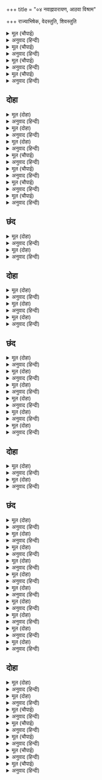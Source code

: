 +++
title = "०४ नवाह्नपारायण, आठवा विश्राम"

+++
राज्याभिषेक, वेदस्तुति, शिवस्तुति



<details><summary>मूल (चौपाई)</summary>

अवधपुरी अति रुचिर बनाई।  
देवन्ह सुमन बृष्टि झरि लाई॥  
राम कहा सेवकन्ह बुलाई।  
प्रथम सखन्ह अन्हवावहु जाई॥
</details>

<details><summary>अनुवाद (हिन्दी)</summary>

अयोध्यापुरी फारच सुंदर सजविली गेली होती. देव पुष्पांची सतत वृष्टी करीत होते. श्रीरामचंद्रांनी सेवकांना बोलावून सांगितले की, ‘तुम्ही जाऊन प्रथम माझ्या मित्रांना स्नान घाला.’॥ १॥
</details>

<details><summary>मूल (चौपाई)</summary>

सुनत बचन जहँ तहँ जन धाए।  
सुग्रीवादि तुरत अन्हवाए॥  
पुनि करुनानिधि भरतु हँकारे।  
निज कर राम जटा निरुआरे॥
</details>

<details><summary>अनुवाद (हिन्दी)</summary>

भगवंतांचे बोलणे ऐकताच सेवक जिकडे-तिकडे धावत गेले व त्यांनी लगेच सुग्रीवादींना स्नान घातले. नंतर कृपानिधान श्रीरामांनी भरताला बोलावले आणि स्वतःच्या हातांनी त्याच्या जटा सोडविल्या.॥ २॥
</details>

<details><summary>मूल (चौपाई)</summary>

अन्हवाए प्रभु तीनिउ भाई।  
भगत बछल कृपाल रघुराई॥  
भरत भाग्य प्रभु कोमलताई।  
सेष कोटि सत सकहिं न गाई॥
</details>

<details><summary>अनुवाद (हिन्दी)</summary>

त्यानंतर भक्तवत्सल कृपाळू प्रभू श्रीरघुनाथांनी तिन्ही भावांना स्नान घातले. भरताचे भाग्य व श्रीरामांचे वात्सल्य यांचे वर्णन अब्जावधी शेषही करू शकणार नाहीत.॥ ३॥
</details>

<details><summary>मूल (चौपाई)</summary>

पुनि निज जटा राम बिबराए।  
गुर अनुसासन मागि नहाए॥  
करि मज्जन प्रभु भूषन साजे।  
अंग अनंग देखि सत लाजे॥
</details>

<details><summary>अनुवाद (हिन्दी)</summary>

नंतर श्रीरामांनी स्वतःची जटा सोडविली आणि गुरूंची आज्ञा मागून स्नान केले. स्नान झाल्यावर प्रभूंनी अलंकार धारण केले. त्यांचे सुंदर अंग पाहून असंख्य कामदेवही लाजले.॥ ४॥
</details>

## दोहा


<details><summary>मूल (दोहा)</summary>

सासुन्ह सादर जानकिहि मज्जन तुरत कराइ।  
दिब्य बसन बर भूषन अँग अँग सजे बनाइ॥ ११(क)॥
</details>

<details><summary>अनुवाद (हिन्दी)</summary>

इकडे सासवांनी जानकीला मोठॺा प्रेमाने लगेच स्नान घालून तिच्या अंगभर दिव्य वस्त्रे आणि श्रेष्ठ अलंकार घालून तिला नटविले.॥ ११(क)॥
</details>

<details><summary>मूल (दोहा)</summary>

राम बाम दिसि सोभति रमा रूप गुन खानि।  
देखि मातु सब हरषीं जन्म सुफल निज जानि॥ ११(ख)॥
</details>

<details><summary>अनुवाद (हिन्दी)</summary>

श्रीरामांच्या डाव्या बाजूस रूप व गुणांची खाण असलेली जानकी शोभून दिसत होती. त्यांना पाहून सर्व मातेंना आपला जन्म सार्थक झाल्याचा आनंद झाला.॥ ११(ख)॥
</details>

<details><summary>मूल (दोहा)</summary>

सुनु खगेस तेहि अवसर ब्रह्मा सिव मुनि बृंद।  
चढ़ि बिमान आए सब सुर देखन सुखकंद॥ ११(ग)॥
</details>

<details><summary>अनुवाद (हिन्दी)</summary>

काकभुशुंडी म्हणतात, ‘हे पक्षिराज गरुड, त्याप्रसंगी ब्रह्मदेव, शिव, मुनींचा समाज व सर्व देव विमानांमध्ये बसून आनंदकंद भगवंतांचे दर्शन घेण्यासाठी आले.॥ ११(ग)॥
</details>

<details><summary>मूल (चौपाई)</summary>

प्रभु बिलोकि मुनि मन अनुरागा।  
तुरत दिब्य सिंघासन मागा॥  
रबि सम तेज सो बरनि न जाई।  
बैठे राम द्विजन्ह सिरु नाई॥
</details>

<details><summary>अनुवाद (हिन्दी)</summary>

प्रभूंना पाहून मुनी वसिष्ठांच्या हृदयात प्रेमाचे भरते आले. त्यांनी ताबडतोब दिव्य सिंहासन मागविले. ते सूर्याप्रमाणे तेजस्वी होते. त्याचे सौंदर्य अवर्णनीय होते. ब्राह्मणांसमोर नतमस्तक होऊन श्रीरामचंद्र त्याच्यावर विराजमान झाले.॥ १॥
</details>

<details><summary>मूल (चौपाई)</summary>

जनकसुता समेत रघुराई।  
पेखि प्रहरषे मुनि समुदाई॥  
बेद मंत्र तब द्विजन्ह उचारे।  
नभ सुर मुनि जय जयति पुकारे॥
</details>

<details><summary>अनुवाद (हिन्दी)</summary>

जानकीसह श्रीरामांना पाहून मुनि-समुदाय अत्यंत आनंदित झाला. मग ब्राह्मणांनी वेद-मंत्रांचा उच्चार केला. आकाशामध्ये देव व मुनी ‘श्रीरामांचा विजय असो, विजय असो’ अशा घोषणा करू लागले.॥ २॥
</details>

<details><summary>मूल (चौपाई)</summary>

प्रथम तिलक बसिष्ट मुनि कीन्हा।  
पुनि सब बिप्रन्ह आयसु दीन्हा॥  
सुत बिलोकि हरषीं महतारी।  
बार बार आरती उतारी॥
</details>

<details><summary>अनुवाद (हिन्दी)</summary>

सर्वप्रथम वसिष्ठ मुनींनी श्रीरामांना तिलक लावला. नंतर त्यांनी सर्व ब्राह्मणांना तिलक लावण्याची आज्ञा केली. पुत्राला राजसिंहासनारूढ झाल्याचे पाहून मातेंना आनंद झाला आणि त्यांनी वारंवार आरत्या ओवाळल्या.॥ ३॥
</details>

<details><summary>मूल (चौपाई)</summary>

बिप्रन्ह दान बिबिधि बिधि दीन्हे।  
जाचक सकल अजाचक कीन्हे॥  
सिंघासन पर त्रिभुअन साईं।  
देखि सुरन्ह दुंदुभीं बजाईं॥
</details>

<details><summary>अनुवाद (हिन्दी)</summary>

त्यांनी ब्राह्मणांना अनेक प्रकारची दाने दिली व सर्व याचकांना भरपूर दान देऊन याचनारहित केले. त्रिभुवनाचे स्वामी श्रीरामचंद्र अयोध्येच्या सिंहासनावर विराजमान झाल्याचे पाहून देवांनी नगारे वाजविले.॥ ४॥
</details>

## छंद


<details><summary>मूल (दोहा)</summary>

नभ दुंदुभीं बाजहिं बिपुल गंधर्ब किंनर गावहीं।  
नाचहिं अपछरा बृंद परमानंद सुर मुनि पावहीं॥  
भरतादि अनुज बिभीषनांगद हनुमदादि समेत ते।  
गहें छत्र चामर ब्यजन धनु असि चर्म सक्ति बिराजते॥ १॥
</details>

<details><summary>अनुवाद (हिन्दी)</summary>

आकाशात खूप नगारे वाजत होते. गंधर्व व किन्नर गात होते. अप्सरांच्या झुंडीच्या झुंडी नृत्य करत होत्या. देव व मुनी यांना परमानंद होत होता. भरत, लक्ष्मण आणि शत्रुघ्न, बिभीषण, अंगद, हनुमान, सुग्रीव इत्यादी छत्र, चामर, पंखा, धनुष्य, तलवार, ढाल आणि शक्ती धारण करून शोभत होते.॥ १॥
</details>

<details><summary>मूल (दोहा)</summary>

श्री सहित दिनकर बंस भूषन काम बहु छबि सोहई।  
नव अंबुधर बर गात अंबर पीत सुर मन मोहई॥  
मुकुटांगदादि बिचित्र भूषन अंग अंगन्हि प्रति सजे।  
अंभोज नयन बिसाल उर भुज धन्य नर निरखंति जे॥ २॥
</details>

<details><summary>अनुवाद (हिन्दी)</summary>

सीतेसह विराजमान झालेल्या, सूर्यवंशाचे विभूषण असलेल्या श्रीरामांच्या शरीरामध्ये अनेक कामदेवांचे सौंदर्य शोभून दिसत होते. नव्या जलयुक्त मेघांसमान सुंदर श्याम शरीरावरील पीतांबर देवांचेही मन मोहित करीत होते. मुकुट, बाजूबंद इत्यादी अलंकार श्रीरामांच्या अंगाअंगावर शोभत होते. कमलासमान नेत्र, विशाल वक्षःस्थल आणि लांब भुजा असलेल्या त्यांचे दर्शन घेणारे लोक धन्य होत.॥ २॥
</details>

## दोहा


<details><summary>मूल (दोहा)</summary>

वह सोभा समाज सुख कहत न बनइ खगेस।  
बरनहिं सारद सेष श्रुति सो रस जान महेस॥ १२(क)॥
</details>

<details><summary>अनुवाद (हिन्दी)</summary>

हे गरुडा, ती शोभा, तो समाज आणि ते सुख यांचे मी वर्णन करू शकत नाही. सरस्वती, शेष व वेद त्यांचे निरंतर वर्णन करतात, परंतु त्याचा खरा आनंद श्रीमहादेवच जाणतात.॥ १२(क)॥
</details>

<details><summary>मूल (दोहा)</summary>

भिन्न भिन्न अस्तुति करि गए सुर निज निज धाम।  
बंदी बेष बेद तब आए जहँ श्रीराम॥ १२(ख)॥
</details>

<details><summary>अनुवाद (हिन्दी)</summary>

सर्व देव वेगवेगळी स्तुती करून आपापल्या लोकी निघून गेले. तेव्हा चारी वेद हे भाटांचे रूप धारण करून श्रीरामांजवळ आले.॥ १२(ख)॥
</details>

<details><summary>मूल (दोहा)</summary>

प्रभु सर्बग्य कीन्ह अति आदर कृपानिधान।  
लखेउ न काहूँ मरम कछु लगे करन गुन गान॥ १२(ग)॥
</details>

<details><summary>अनुवाद (हिन्दी)</summary>

कृपानिधान सर्वज्ञ प्रभूंनी त्यांना ओळखून त्यांचा खूप आदर केला. याचे रहस्य कुणाला काहीही कळले नाही. वेद गुणगान करू लागले.॥ १२(ग)॥
</details>

## छंद


<details><summary>मूल (दोहा)</summary>

जय सगुन निर्गुन रूप रूप अनूप भूप सिरोमने।  
दसकंधरादि प्रचंड निसिचर प्रबल खल भुजबल हने॥  
अवतार नर संसार भार बिभंजि दारुन दुख दहे।  
जय प्रनतपाल दयाल प्रभु संजुक्त सक्ति नमामहे॥ १॥
</details>

<details><summary>अनुवाद (हिन्दी)</summary>

‘हे सगुण आणि निर्गुण रूप, हे अनुपम रूपलावण्ययुक्त, हे राजांचे शिरोमणी, तुमचा विजय असो. तुम्ही रावण इत्यादी प्रचंड, प्रबळ आणि दुष्ट निशाचरांना आपल्या बाहुबलाने मारून टाकले. तुम्ही मनुष्य-अवतार घेऊन पृथ्वीचा भार हरण करून तिचे भीषण दुःख दूर केले. हे दयाळू, हे शरणागतांचे रक्षण करणाऱ्या प्रभो, तुमचा विजय असो. आम्ही शक्ती सीतेसह शक्तिमान असलेल्या तुम्हांला नमस्कार करतो.॥ १॥
</details>

<details><summary>मूल (दोहा)</summary>

तव बिषम माया बस सुरासुर नाग नर अग जग हरे।  
भव पंथ भ्रमत अमित दिवस निसि काल कर्म गुननि भरे॥  
जे नाथ करि करुना बिलोके त्रिबिधि दुख ते निर्बहे।  
भव खेद छेदन दच्छ हम कहुँ रच्छ राम नमामहे॥२॥
</details>

<details><summary>अनुवाद (हिन्दी)</summary>

हे हरी, तुमच्या दुस्तर मायेत गुंतल्यामुळे देव, राक्षस, नाग, मनुष्य आणि चर, अचर हे सर्व काल, कर्म आणि गुणांच्या अधीन होऊन रात्रंदिवस जन्म-मरणाच्या अनंत फेऱ्यांतून भटकत आहेत. हे नाथ, यांपैकी तुम्ही ज्यांना कृपादृष्टीने पाहिले, ते मायाजनित तिन्ही प्रकारच्या दुःखांमधून मुक्त झाले. जन्ममरणाचे श्रम नष्ट करण्यामध्ये कुशल असलेले हे श्रीराम, आमचे रक्षण करा. आम्ही तुम्हांला नमस्कार करतो.॥ २॥
</details>

<details><summary>मूल (दोहा)</summary>

जे ग्यान मान बिमत्त तव भव हरनि भक्ति न आदरी।  
ते पाइ सुर दुर्लभ पदादपि परत हम देखत हरी॥  
बिस्वास करि सब आस परिहरि दास तव जे होइ रहे।  
जपि नाम तव बिनु श्रम तरहिं भव नाथ सो समरामहे॥ ३॥
</details>

<details><summary>अनुवाद (हिन्दी)</summary>

ज्यांनी मिथ्या ज्ञानाच्या अभिमानाने फार उन्मत्त होऊन जन्म-मृत्यूच्या भयाचे हरण करणाऱ्या आपल्या भक्तीचा आदर केला नाही, हे हरी, देव-दुर्लभ पद प्राप्त झाल्यावरही ते त्या पदावरून पतित होताना आम्हांला दिसतात. परंतु जे सर्व आशा सोडून तुमच्यावर विश्वास ठेवून तुमचे दास बनून राहातात, ते केवळ तुमचे नामच जपत विनासायास भवसागर तरून जातात. हे नाथ, अशा तुमचे आम्ही स्मरण करतो.॥ ३॥
</details>

<details><summary>मूल (दोहा)</summary>

जे चरन सिव अज पूज्य रज सुभ परसि मुनिपतिनी तरी।  
नख निर्गता मुनि बंदिता त्रैलोक पावनि सुरसरी॥  
ध्वज कुलिस अंकुस कंज जुत बन फिरत कंटक किन लहे।  
पद कंज द्वंद मुकुंद राम रमेस नित्य भजामहे॥ ४॥
</details>

<details><summary>अनुवाद (हिन्दी)</summary>

ज्या चरणांची पूजा शिव व ब्रह्मदेव यांच्याकडून होते आणि ज्या चरणांच्या कल्याणमय धुळीच्या स्पर्शामुळे शिळा होऊन पडलेली गौतमऋषींची पत्नी अहिल्याही तरून गेली, मुनींना वंद्य असलेली व त्रैलोक्यास पावन करणारी देवनदी गंगा ज्या चरणांच्या नखातून निघाली तसेच ध्वज, वज्र, अंकुश आणि कमल या चिन्हांनी युक्त असलेल्या ज्या चरणांना वनातून फिरताना काटे बोचल्यामुळे घट्टे पडले आहेत, हे मुकुंदा, हे रामा, हे रमापती, आम्ही तुमच्या त्या दोन्ही चरणांना नित्य भजतो.॥ ४॥
</details>

<details><summary>मूल (दोहा)</summary>

अब्यक्तमूलमनादि तरु त्वच चारि निगमागम भने।  
षट कंध साखा पंच बीस अनेक पर्न सुमन घने॥  
फल जुगल बिधि कटु मधुर बेलि अकेलि जेहि आश्रित रहे।  
पल्लवत फूलत नवल नित संसार बिटप नमामहे॥ ५॥
</details>

<details><summary>अनुवाद (हिन्दी)</summary>

वेद-शास्त्रांनी म्हटले आहे की, ज्याचे मूळ अव्यक्त प्रकृती आहे, जो प्रवाहरूपाने अनादी आहे, ज्याला चार त्वचा आहेत, सहा खोडे आहेत, पंचवीस शाखा आणि अनेक पाने व पुष्कळ फुले आहेत, ज्याला कडू व गोड अशा दोन प्रकारची फळे लागली आहेत; ज्याच्यावर एकच वेल असून ती त्याच्याच आधारे रहाते. जिला नित्य नवीन पाने व फुले लागतात, अशा संसारवृक्षस्वरूपाने विश्वात प्रकट असलेल्या तुम्हांला आम्ही नमस्कार करतो.॥ ५॥
</details>

<details><summary>मूल (दोहा)</summary>

जे ब्रह्म अजमद्वैतमनुभवगम्य मन पर ध्यावहीं।  
ते कहहुँ जानहुँ नाथ हम तव सगुन जस नित गावहीं॥  
करुनायतन प्रभु सदगुनाकर देव यह बर मागहीं।  
मन बचन कर्म बिकार तजि तव चरन हम अनुरागहीं॥ ६॥
</details>

<details><summary>अनुवाद (हिन्दी)</summary>

ब्रह्म हे जन्म नसलेले, अद्वैत, केवल अनुभवानेच जाणता येणारे आणि मनापलीकडील आहे, अशा प्रकारे जे ब्रह्माचे ध्यान करतात, ते खुशाल असे म्हणोत व ध्यान करोत; परंतु हे नाथ, आम्ही तर नित्य तुमच्या सगुण रूपाचीच कीर्ती गातो. हे करुणानिधान प्रभो, हे सद्गुणांची खाण, हे देवा, कायावाचामनाने विकारांचा त्याग करून तुमच्या चरणी आमचे प्रेम असावे, हाच वर आम्ही मागतो.’॥ ६॥
</details>

## दोहा


<details><summary>मूल (दोहा)</summary>

सब के देखत बेदन्ह बिनती कीन्हि उदार।  
अंतर्धान भए पुनि गए ब्रह्म आगार॥ १३(क)॥
</details>

<details><summary>अनुवाद (हिन्दी)</summary>

वेदांनी सर्वांच्यासमोर अशी उत्तम प्रार्थना केली आणि ते अंतर्धान पावून ब्रह्मलोकी गेले.॥ १३(क)॥
</details>

<details><summary>मूल (दोहा)</summary>

बैनतेय सुनु संभु तब आए जहँ रघुबीर।  
बिनय करत गदगद गिरा पूरित पुलक सरीर॥ १३(ख)॥
</details>

<details><summary>अनुवाद (हिन्दी)</summary>

काकभुशुंडी म्हणतात, ‘हे गरुडा, तेव्हा जेथे श्रीरघुवीर होते, तेथे शिव आले आणि सद्गदित वाणीने स्तुती करू लागले. त्यांचे शरीर पुलकित झाले होते.॥ १३(ख)॥
</details>

## छंद


<details><summary>मूल (दोहा)</summary>

जय राम रमा रमनं समनं।  
भवताप भयाकुल पाहि जनं॥  
अवधेस सुरेस रमेस बिभो।  
सरनागत मागत पाहि प्रभो॥
</details>

<details><summary>अनुवाद (हिन्दी)</summary>

‘हे राम, हे रमारमण लक्ष्मीकांत, हे जन्ममरणाचा त्रास नष्ट करणारे, तुमचा विजय असो. जन्ममरणाच्या भयाने व्याकूळ झालेल्या या सेवकाचे रक्षण करा. हे अयोध्यापती, हे देवांचे स्वामी, हे रमापती, हे विभो, मी शरणागत होऊन हेच मागतो की, हे प्रभो, माझे रक्षण करा.॥ १॥
</details>

<details><summary>मूल (दोहा)</summary>

दससीस बिनासन बीस भुजा।  
कृत दूरि महा महि भूरि रुजा॥  
रजनीचर बृंद पतंग रहे ।  
सर पावक तेज प्रचंड दहे॥
</details>

<details><summary>अनुवाद (हिन्दी)</summary>

दहा शिरे व वीस भुजा असलेल्या रावणाचा विनाश करून पृथ्वीचा सर्वांत मोठा रोग दूर करणाऱ्या हे श्रीरामा, राक्षससमूहरूपी जे कीटक होते, ते सर्व तुमच्या बाणरूपी अग्नीच्या प्रचंड तेजाने भस्म झाले.॥ २॥
</details>

<details><summary>मूल (दोहा)</summary>

महि मंडल मंडन चारुतरं।  
धृत सायक चाप निषंग बरं॥  
मद मोह महा ममता रजनी।  
तम पुंज दिवाकर तेज अनी॥
</details>

<details><summary>अनुवाद (हिन्दी)</summary>

तुम्ही पृथ्वीमंडळाचे अत्यंत सुंदर भूषण आहात. तुम्ही श्रेष्ठ बाण, धनुष्य व भाता धारण केलेले आहात. मद, मोह आणि ममतारूपी रात्रीच्या अंधकाराच्या घोर समूहाचा नाश करण्यासाठी तुम्ही सूर्याचे तेजोमय किरणसमूह आहात.॥ ३॥
</details>

<details><summary>मूल (दोहा)</summary>

मनजात किरात निपात किए।  
मृग लोग कुभोग सरेन हिए॥  
हति नाथ अनाथनि पाहि हरे।  
बिषया बन पावँर भूलि परे॥
</details>

<details><summary>अनुवाद (हिन्दी)</summary>

कामदेवरूपी भिल्लाने मनुष्यरूपी हरिणांच्या मनात कुभोगरूपी बाण मारून त्यांना पाडले आहे. हे नाथ, पाप-तापाचे हरण करणारे हे हरी, त्या कामाला मारून विषयरूपी वनात भटकणाऱ्या या बिचाऱ्या अनाथ जीवांचे रक्षण करा.॥ ४॥
</details>

<details><summary>मूल (दोहा)</summary>

बहु रोग बियोगन्हि लोग हए।  
भवदंघ्रि निरादर के फल ए॥  
भव सिंधु अगाध परे नर ते।  
पद पंकज प्रेम न जे करते॥
</details>

<details><summary>अनुवाद (हिन्दी)</summary>

लोक बऱ्याच रोगांनी व दुःखांनी त्रासले आहेत. तुमच्या चरणांचा निरादर केल्याचे हे फळ आहे. जे मनुष्य तुमच्या चरणकमलांवर प्रेम करीत नाहीत, ते अथांग भवसागरात पडतात.॥ ५॥
</details>

<details><summary>मूल (दोहा)</summary>

अति दीन मलीन दुखी नितहीं।  
जिन्ह कें पद पंकज प्रीति नहीं॥  
अवलंब भवंत कथा जिन्ह कें।  
प्रिय संत अनंत सदा तिन्ह कें॥
</details>

<details><summary>अनुवाद (हिन्दी)</summary>

ज्यांना तुमच्या चरणकमलांविषयी प्रेम नाही, ते नित्य अत्यंत दीन, उदास व दुःखी असतात आणि ज्यांना तुमच्या लीला-कथेंचा आधार आहे, त्यांना संत व भगवान हे नेहमी प्रिय वाटू लागतात.॥ ६॥
</details>

<details><summary>मूल (दोहा)</summary>

नहिं राग न लोभ न मान मदा।  
तिन्ह कें सम बैभव वा बिपदा॥  
एहि ते तव सेवक होत मुदा।  
मुनि त्यागत जोग भरोस सदा॥
</details>

<details><summary>अनुवाद (हिन्दी)</summary>

ज्यांच्यामध्ये आसक्ती, लोभ, मान आणि मद असत नाही, त्यांना सुख-दुःख समान वाटते. त्यामुळे मुनिजन योग-साधनेवरचा विश्वास कायमचा सोडून देऊन प्रसन्नपणे तुमचे सेवक बनतात.॥ ७॥
</details>

<details><summary>मूल (दोहा)</summary>

करि प्रेम निरंतर नेम लिएँ।  
पद पंकज सेवत सुद्ध हिएँ॥  
सम मानि निरादर आदरही।  
सब संत सुखी बिचरंति मही॥
</details>

<details><summary>अनुवाद (हिन्दी)</summary>

ते सर्व संत प्रेमाने नियमपूर्वक निरंतर शुद्ध हृदयाने तुमच्या चरणकमलांची सेवा करीत रहातात आणि मान-अपमान समान मानून सुखाने पृथ्वीवर वावरतात.॥ ८॥
</details>

<details><summary>मूल (दोहा)</summary>

मुनि मानस पंकज भृंग भजे।  
रघुबीर महा रनधीर अजे॥  
तव नाम जपामि नमामि हरी।  
भव रोग महागद मान अरी॥
</details>

<details><summary>अनुवाद (हिन्दी)</summary>

हे मुनींच्या मनरूपी कमलातील भ्रमर, हे महान रणधीर आणि अजेय श्रीरघुवीर, मी तुम्हांला भजतो. हे हरी, मी तुमचे नाम जपतो आणि तुम्हांला नमस्कार करतो. तुम्ही जन्म-मरणरूपी रोगाचे महान औषध व अभिमानाचे शत्रू आहात.॥ ९॥
</details>

<details><summary>मूल (दोहा)</summary>

गुन सील कृपा परमायतनं।  
प्रनमामि निरंतर श्रीरमनं॥  
रघुनंद निकंदय द्वंद्वघनं।  
महिपाल बिलोकय दीनजनं॥
</details>

<details><summary>अनुवाद (हिन्दी)</summary>

तुम्ही गुण, शील आणि कृपा यांचे परम स्थान आहात. तुम्ही लक्ष्मीपती आहात. मी तुम्हांला निरंतर प्रणाम करतो. हे रघुनंदन, तुम्ही जन्म-मरण, सुख-दुःख, राग-द्वेष इत्यादी द्वंद्वांच्या समूहाचा नाश करा. हे राजन, या दीन दासावरही कृपा-कटाक्ष टाका.॥ १०॥
</details>

## दोहा


<details><summary>मूल (दोहा)</summary>

बार बार बर मागउँ हरषि देहु श्रीरंग।  
पद सरोज अनपायनी भगति सदा सतसंग॥ १४(क)॥
</details>

<details><summary>अनुवाद (हिन्दी)</summary>

मी तुम्हांला वारंवार हेच वरदान मागतो की, मला तुमच्या चरणकमलांविषयी दृढ भक्ती आणि भक्तांचा सत्संग नेहमी मिळो. हे लक्ष्मीपती, प्रसन्न होऊन मला हेच वरदान द्या.’॥ १४(क)॥
</details>

<details><summary>मूल (दोहा)</summary>

बरनि उमापति राम गुन हरषि गए कैलास।  
तब प्रभु कपिन्ह दिवाए सब बिधि सुखप्रद बास॥ १४(ख)॥
</details>

<details><summary>अनुवाद (हिन्दी)</summary>

श्रीरामचंद्रांच्या गुणांचे वर्णन करून उमापती आनंदाने कैलासाला निघून गेले. तेव्हा प्रभूंनी वानरांना राहण्यास सर्व सुखसोयी असलेली घरे दिली.॥ १४(ख)॥
</details>

<details><summary>मूल (चौपाई)</summary>

सुनु खगपति यह कथा पावनी।  
त्रिबिध ताप भव भय दावनी॥  
महाराज कर सुभ अभिषेका।  
सुनत लहहिं नर बिरति बिबेका॥
</details>

<details><summary>अनुवाद (हिन्दी)</summary>

‘हे गरुडा, ऐक. ही कथा सर्वांना पवित्र करणारी आहे. तिन्ही प्रकारच्या तापांचा आणि जन्म-मृत्यूच्या भीतीचा नाश करणारी आहे. महाराज श्रीरामचंद्र कल्याणमय राज्याभिषेकाची चरित्र-लीला निष्कामभावनेने ऐकल्याने मनुष्याला वैराग्य आणि ज्ञान प्राप्त होते.॥ १॥
</details>

<details><summary>मूल (चौपाई)</summary>

जे सकाम नर सुनहिं जे गावहिं।  
सुख संपति नाना बिधि पावहिं॥  
सुर दुर्लभ सुख करि जग माहीं।  
अंतकाल रघुपति पुर जाहीं॥
</details>

<details><summary>अनुवाद (हिन्दी)</summary>

आणि जे मनुष्य सकाम भावनेने ती ऐकतात व गातात, त्यांना अनेक प्रकारची सुख-संपत्ती मिळते. ते जगामध्ये देवदुर्लभ सुखे भोगून शेवटी श्रीरघुनाथांच्या परम धामाला जातात.॥२॥
</details>

<details><summary>मूल (चौपाई)</summary>

सुनहिं बिमुक्त बिरत अरु बिषई।  
लहहिं भगति गति संपति नई॥  
खगपति राम कथा मैं बरनी।  
स्वमति बिलास त्रास दुख हरनी॥
</details>

<details><summary>अनुवाद (हिन्दी)</summary>

जे जीवन्मुक्त, विरक्त आणि विषयी लोक ही कथा ऐकतात, त्यांना क्रमशः भक्ती, मुक्ती व नित्य नवे भोग मिळतात. हे पक्षिराज गरुडा, मी आपल्या बुद्धीनुसार रामकथेचे वर्णन केले आहे. ही कथा जन्ममरणाचे भय व दुःख यांचे हरण करते.॥३॥
</details>

<details><summary>मूल (चौपाई)</summary>

बिरति बिबेक भगति दृढ़ करनी।  
मोह नदी कहँ सुंदर तरनी॥  
नित नव मंगल कौसलपुरी।  
हरषित रहहिं लोग सब कुरी॥
</details>

<details><summary>अनुवाद (हिन्दी)</summary>

ही रामकथा वैराग्य, विवेक आणि भक्ती यांना दृढ करणारी आणिमोहरूपी नदी तरून जाण्यासाठी उत्तम नौका आहे. अयोध्यापुरीमध्ये नित्य नवे मंगलोत्सव होत होते. तेथे सर्व वर्गांतील लोक आनंदाने रहात होते.॥४॥
</details>

<details><summary>मूल (चौपाई)</summary>

नित नइ प्रीति राम पद पंकज।  
सब कें जिन्हहि नमत सिव मुनि अज॥  
मंगन बहु प्रकार पहिराए।  
द्विजन्ह दान नाना बिधि पाए॥
</details>

<details><summary>अनुवाद (हिन्दी)</summary>

श्रीरामांच्या ज्या चरणकमलांना श्रीशिव, मुनिगण व ब्रह्मदेवही नमस्कार करतात, त्यांच्या ठिकाणी सर्वांच्या मनात नित्य नवीन प्रेम आहे. याचकांना अनेक प्रकारची वस्त्राभूषणे दिली आणि ब्राह्मणांनी नाना प्रकारची दाने घेतली.॥५॥
</details>

